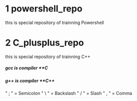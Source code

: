 # 1 powershell_repo 
this is special repository of trainning Powershell

# 2 C_plusplus_repo
this is special repository of trainning C++

  ##### gcc is compiler **C
  ##### g++ is compiler **C++

  " ; " = Semicolon
  " \ " = Backslash
  " / " = Slash
  " , " = Comma
